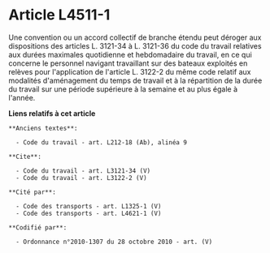 # Article L4511-1

Une convention ou un accord collectif de branche étendu peut déroger aux dispositions des articles L. 3121-34 à L. 3121-36 du
code du travail relatives aux durées maximales quotidienne et hebdomadaire du travail, en ce qui concerne le personnel
navigant travaillant sur des bateaux exploités en relèves pour l'application de l'article L. 3122-2 du même code relatif aux
modalités d'aménagement du temps de travail et à la répartition de la durée du travail sur une période supérieure à la
semaine et au plus égale à l'année.

**Liens relatifs à cet article**

	**Anciens textes**:

	  - Code du travail - art. L212-18 (Ab), alinéa 9

	**Cite**:

	  - Code du travail - art. L3121-34 (V)
	  - Code du travail - art. L3122-2 (V)

	**Cité par**:

	  - Code des transports - art. L1325-1 (V)
	  - Code des transports - art. L4621-1 (V)

	**Codifié par**:

	  - Ordonnance n°2010-1307 du 28 octobre 2010 - art. (V)
